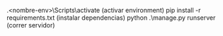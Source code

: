 .\<nombre-env>\Scripts\activate (activar environment)
pip install -r requirements.txt (instalar dependencias)
python .\manage.py runserver (correr servidor)
